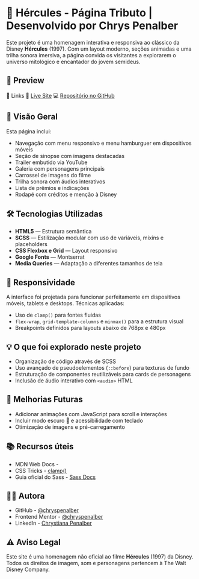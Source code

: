 # 💫 Hércules - Página Tributo | Desenvolvido por Chrys Penalber

Este projeto é uma homenagem interativa e responsiva ao clássico da Disney **Hércules** (1997). Com um layout moderno, seções animadas e uma trilha sonora imersiva, a página convida os visitantes a explorarem o universo mitológico e encantador do jovem semideus.

## 📸 Preview

🔗 Links
🔴 [Live Site](#)
💻 [Repositório no GitHub](#)

## 📐 Visão Geral

Esta página inclui:

* Navegação com menu responsivo e menu hamburguer em dispositivos móveis
* Seção de sinopse com imagens destacadas
* Trailer embutido via YouTube
* Galeria com personagens principais
* Carrossel de imagens do filme
* Trilha sonora com áudios interativos
* Lista de prêmios e indicações
* Rodapé com créditos e menção à Disney

## 🛠️ Tecnologias Utilizadas

* **HTML5** — Estrutura semântica
* **SCSS** — Estilização modular com uso de variáveis, mixins e placeholders
* **CSS Flexbox e Grid** — Layout responsivo
* **Google Fonts** — Montserrat
* **Media Queries** — Adaptação a diferentes tamanhos de tela

## 📲 Responsividade

A interface foi projetada para funcionar perfeitamente em dispositivos móveis, tablets e desktops. Técnicas aplicadas:

* Uso de `clamp()` para fontes fluidas
* `flex-wrap`, `grid-template-columns` e `minmax()` para a estrutura visual
* Breakpoints definidos para layouts abaixo de 768px e 480px

## 💡 O que foi explorado neste projeto

* Organização de código através de SCSS
* Uso avançado de pseudoelementos (`::before`) para texturas de fundo
* Estruturação de componentes reutilizáveis para cards de personagens
* Inclusão de áudio interativo com `<audio>` HTML

## 🧠 Melhorias Futuras

* Adicionar animações com JavaScript para scroll e interações
* Incluir modo escuro 🌙 e acessibilidade com teclado
* Otimização de imagens e pré-carregamento

## 📚 Recursos úteis

* MDN Web Docs - [<audio>](https://developer.mozilla.org/pt-BR/docs/Web/HTML/Element/audio)
* CSS Tricks - [clamp()](https://css-tricks.com/snippets/css/clamp-css/)
* Guia oficial do Sass - [Sass Docs](https://sass-lang.com/documentation)

## 👩‍💻 Autora

* GitHub - [@chryspenalber](https://github.com/chryspenalber)
* Frontend Mentor - [@chryspenalber](https://www.frontendmentor.io/profile/chryspenalber)
* LinkedIn - [Chrystiana Penalber](https://www.linkedin.com/in/chrystiana-penalber/)

## ⚠️ Aviso Legal

Este site é uma homenagem não oficial ao filme **Hércules** (1997) da Disney. Todos os direitos de imagem, som e personagens pertencem à The Walt Disney Company.

